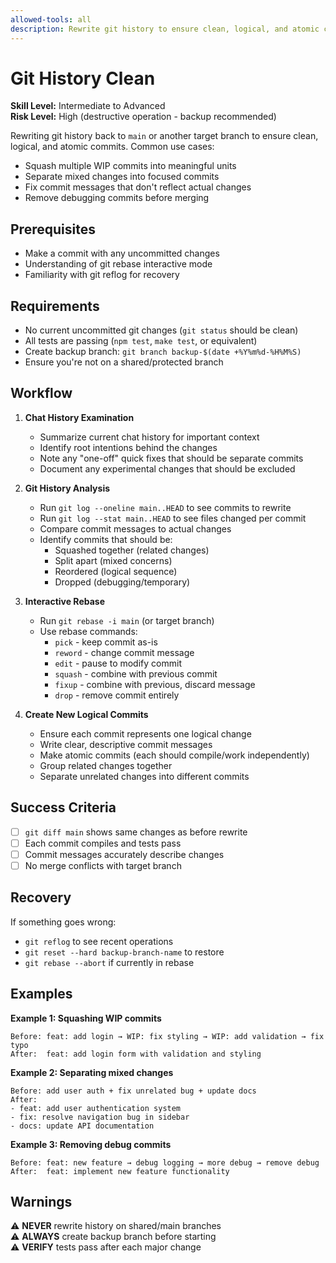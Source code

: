 ```yaml
---
allowed-tools: all
description: Rewrite git history to ensure clean, logical, and atomic commits with interactive rebase
---
```


# Git History Clean

**Skill Level:** Intermediate to Advanced  
**Risk Level:** High (destructive operation - backup recommended)

Rewriting git history back to `main` or another target branch to ensure clean, logical, and atomic commits. Common use cases:

- Squash multiple WIP commits into meaningful units
- Separate mixed changes into focused commits
- Fix commit messages that don't reflect actual changes
- Remove debugging commits before merging

## Prerequisites

- Make a commit with any uncommitted changes
- Understanding of git rebase interactive mode
- Familiarity with git reflog for recovery

## Requirements

- No current uncommitted git changes (`git status` should be clean)
- All tests are passing (`npm test`, `make test`, or equivalent)
- Create backup branch: `git branch backup-$(date +%Y%m%d-%H%M%S)`
- Ensure you're not on a shared/protected branch

## Workflow

1. **Chat History Examination**

   - Summarize current chat history for important context
   - Identify root intentions behind the changes
   - Note any "one-off" quick fixes that should be separate commits
   - Document any experimental changes that should be excluded

2. **Git History Analysis**

   - Run `git log --oneline main..HEAD` to see commits to rewrite
   - Run `git log --stat main..HEAD` to see files changed per commit
   - Compare commit messages to actual changes
   - Identify commits that should be:
     - Squashed together (related changes)
     - Split apart (mixed concerns)
     - Reordered (logical sequence)
     - Dropped (debugging/temporary)

3. **Interactive Rebase**

   - Run `git rebase -i main` (or target branch)
   - Use rebase commands:
     - `pick` - keep commit as-is
     - `reword` - change commit message
     - `edit` - pause to modify commit
     - `squash` - combine with previous commit
     - `fixup` - combine with previous, discard message
     - `drop` - remove commit entirely

4. **Create New Logical Commits**
   - Ensure each commit represents one logical change
   - Write clear, descriptive commit messages
   - Make atomic commits (each should compile/work independently)
   - Group related changes together
   - Separate unrelated changes into different commits

## Success Criteria

- [ ] `git diff main` shows same changes as before rewrite
- [ ] Each commit compiles and tests pass
- [ ] Commit messages accurately describe changes
- [ ] No merge conflicts with target branch

## Recovery

If something goes wrong:

- `git reflog` to see recent operations
- `git reset --hard backup-branch-name` to restore
- `git rebase --abort` if currently in rebase

## Examples

**Example 1: Squashing WIP commits**

```
Before: feat: add login → WIP: fix styling → WIP: add validation → fix typo
After:  feat: add login form with validation and styling
```

**Example 2: Separating mixed changes**

```
Before: add user auth + fix unrelated bug + update docs
After:
- feat: add user authentication system
- fix: resolve navigation bug in sidebar
- docs: update API documentation
```

**Example 3: Removing debug commits**

```
Before: feat: new feature → debug logging → more debug → remove debug
After:  feat: implement new feature functionality
```

## Warnings

⚠️ **NEVER** rewrite history on shared/main branches  
⚠️ **ALWAYS** create backup branch before starting  
⚠️ **VERIFY** tests pass after each major change
